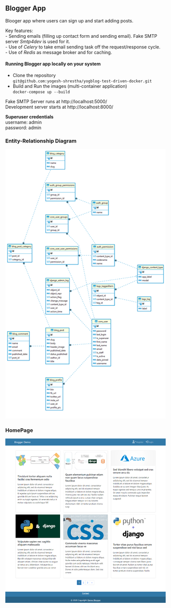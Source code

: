 ## Blogger App
Blooger app where users can sign up and start adding posts.

Key features: <br>
    - Sending emails (filling up contact form and sending email). Fake SMTP server <em> Smtp4dev </em> is used for it. <br>
    - Use of <em>Celery</em> to take email sending task off the request/response cycle. <br>
    - Use of <em>Redis</em> as message broker and for caching. <br>



#### Running Blogger app locally on your system
- Clone the repository <br>
`git@github.com:yogesh-shrestha/yogblog-test-driven-docker.git`
- Build and Run the images (multi-container application) <br>
`docker-compose up --build`

Fake SMTP Server runs at http://localhost:5000/ <br>
Development server starts at http://localhost:8000/

<b>Superuser credentials </b> <br>
username: admin<br>
password: admin<br>

### Entity-Relationship Diagram 
![alt Demo Blogger](readmeimages/er_diagram.png)

### HomePage
![alt Demo Blogger](readmeimages/homepage.png)





